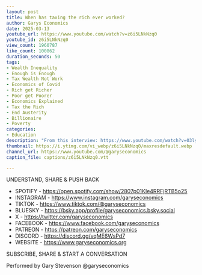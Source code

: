 ```yaml
---
layout: post
title: When has taxing the rich ever worked?
author: Garys Economics
date: 2025-03-13
youtube_url: https://www.youtube.com/watch?v=z6i5LNkNzq0
youtube_id: z6i5LNkNzq0
view_count: 1960787
like_count: 100862
duration_seconds: 50
tags:
- Wealth Inequality
- Enough is Enough
- Tax Wealth Not Work
- Economics of Covid
- Rich get Richer
- Poor get Poorer
- Economics Explained
- Tax the Rich
- End Austerity
- Billionaire
- Poverty
categories:
- Education
description: "From this interview: https://www.youtube.com/watch?v=03lydX8XHF4&ab_channel=PiersMorganUncensored"
thumbnail: https://i.ytimg.com/vi_webp/z6i5LNkNzq0/maxresdefault.webp
channel_url: https://www.youtube.com/@garyseconomics
caption_file: captions/z6i5LNkNzq0.vtt

---
```


UNDERSTAND, SHARE & PUSH BACK

- SPOTIFY - https://open.spotify.com/show/2807p01KIe4RRFjRTB5o25
- INSTAGRAM  - https://www.instagram.com/garyseconomics
- TIKTOK - https://www.tiktok.com/@garyseconomics
- BLUESKY - https://bsky.app/profile/garyseconomics.bsky.social
- X - https://twitter.com/garyseconomics
- FACEBOOK - https://www.facebook.com/garyseconomics
- PATREON - https://patreon.com/garyseconomics
- DISCORD - https://discord.gg/vqME6WsPd7
- WEBSITE - https://www.garyseconomics.org

SUBSCRIBE, SHARE & START A CONVERSATION

Performed by Gary Stevenson
@garyseconomics
